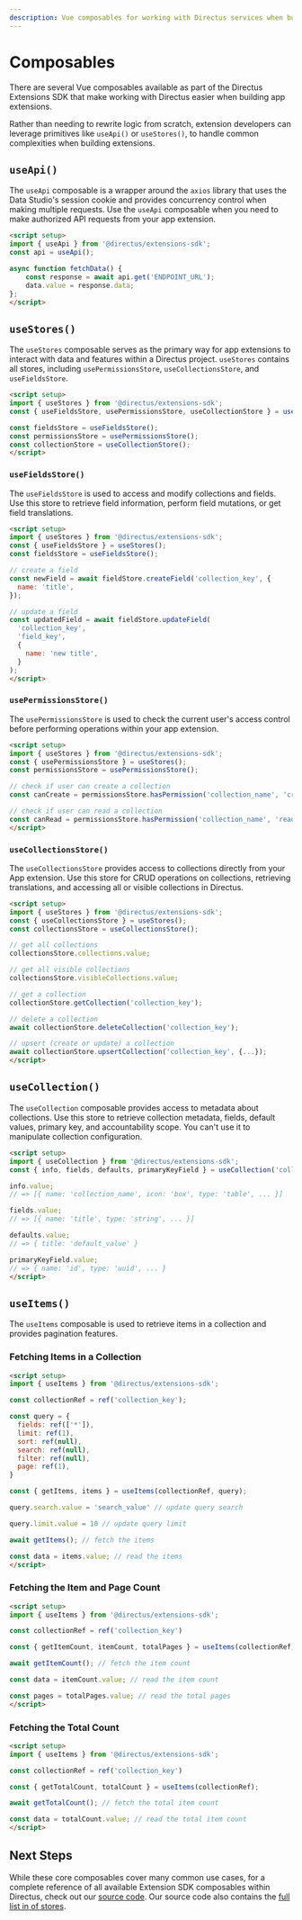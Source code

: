 ```yaml
---
description: Vue composables for working with Directus services when building extensions.
---
```


# Composables

There are several Vue composables available as part of the Directus Extensions SDK that make working with Directus easier when building app extensions.

Rather than needing to rewrite logic from scratch, extension developers can leverage primitives like `useApi()` or `useStores()`, to handle common complexities when building extensions.

## `useApi()`

The `useApi` composable is a wrapper around the `axios` library that uses the Data Studio's session cookie and provides concurrency
control when making multiple requests. Use the `useApi` composable when you need to make authorized API requests from your app extension.

```html
<script setup>
import { useApi } from '@directus/extensions-sdk';
const api = useApi();

async function fetchData() {
    const response = await api.get('ENDPOINT_URL');
    data.value = response.data;
};
</script>
```

## `useStores()`

The `useStores` composable serves as the primary way for app extensions to interact with data and features within a Directus project. `useStores` contains all stores, including `usePermissionsStore`, `useCollectionsStore`, and `useFieldsStore`.

```html
<script setup>
import { useStores } from '@directus/extensions-sdk';
const { useFieldsStore, usePermissionsStore, useCollectionStore } = useStores();

const fieldsStore = useFieldsStore();
const permissionsStore = usePermissionsStore();
const collectionStore = useCollectionStore();
</script>
```

### `useFieldsStore()`

The `useFieldsStore` is used to access and modify collections and fields. Use this store to retrieve field information, perform field mutations, or get field translations.

```html
<script setup>
import { useStores } from '@directus/extensions-sdk';
const { useFieldsStore } = useStores();
const fieldsStore = useFieldsStore();

// create a field
const newField = await fieldStore.createField('collection_key', {
  name: 'title',
});

// update a field
const updatedField = await fieldStore.updateField(
  'collection_key',
  'field_key',
  {
    name: 'new title',
  }
);
</script>
```

### `usePermissionsStore()`

The `usePermissionsStore` is used to check the current user's access control before performing operations within your app extension.

```html
<script setup>
import { useStores } from '@directus/extensions-sdk';
const { usePermissionsStore } = useStores();
const permissionsStore = usePermissionsStore();

// check if user can create a collection
const canCreate = permissionsStore.hasPermission('collection_name', 'create');

// check if user can read a collection
const canRead = permissionsStore.hasPermission('collection_name', 'read');
</script>
```

### `useCollectionsStore()`

The `useCollectionsStore` provides access to collections directly from your App extension. Use this store for CRUD operations on collections, retrieving translations, and accessing all or visible collections in Directus.

```html
<script setup>
import { useStores } from '@directus/extensions-sdk';
const { useCollectionsStore } = useStores();
const collectionsStore = useCollectionsStore();

// get all collections
collectionsStore.collections.value;

// get all visible collections
collectionsStore.visibleCollections.value;

// get a collection
collectionStore.getCollection('collection_key');

// delete a collection
await collectionStore.deleteCollection('collection_key');

// upsert (create or update) a collection
await collectionStore.upsertCollection('collection_key', {...});
</script>
```

## `useCollection()`

The `useCollection` composable provides access to metadata about collections. Use this store to retrieve collection metadata, fields, default values, primary key, and accountability scope. You can't use it to manipulate collection configuration.

```html
<script setup>
import { useCollection } from '@directus/extensions-sdk';
const { info, fields, defaults, primaryKeyField } = useCollection('collection_name');

info.value;
// => [{ name: 'collection_name', icon: 'box', type: 'table', ... }]

fields.value;
// => [{ name: 'title', type: 'string', ... }]

defaults.value;
// => { title: 'default_value' }

primaryKeyField.value;
// => { name: 'id', type: 'uuid', ... }
</script>
```

## `useItems()`

The `useItems` composable is used to retrieve items in a collection and provides pagination features.

### Fetching Items in a Collection

```html
<script setup>
import { useItems } from '@directus/extensions-sdk';

const collectionRef = ref('collection_key');

const query = {
  fields: ref(['*']),
  limit: ref(1),
  sort: ref(null),
  search: ref(null),
  filter: ref(null),
  page: ref(1),
}

const { getItems, items } = useItems(collectionRef, query);

query.search.value = 'search_value' // update query search

query.limit.value = 10 // update query limit

await getItems(); // fetch the items

const data = items.value; // read the items
</script>
```

### Fetching the Item and Page Count

```html
<script setup>
import { useItems } from '@directus/extensions-sdk';

const collectionRef = ref('collection_key')

const { getItemCount, itemCount, totalPages } = useItems(collectionRef);

await getItemCount(); // fetch the item count

const data = itemCount.value; // read the item count

const pages = totalPages.value; // read the total pages
</script>
```

### Fetching the Total Count

```html
<script setup>
import { useItems } from '@directus/extensions-sdk';

const collectionRef = ref('collection_key')

const { getTotalCount, totalCount } = useItems(collectionRef);

await getTotalCount(); // fetch the total item count

const data = totalCount.value; // read the total item count
</script>
```

## Next Steps

While these core composables cover many common use cases, for a complete reference of all available Extension SDK
composables within Directus, check out our [source code](https://github.com/directus/directus/blob/main/app/src/composables/use-system.ts). Our source code also contains the [full list in of stores](https://github.com/directus/directus/blob/main/app/src/composables/use-system.ts).